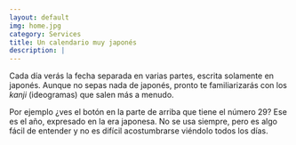 ```yaml
---
layout: default
img: home.jpg
category: Services
title: Un calendario muy japonés
description: |
---
```

Cada día verás la fecha separada en varias partes, escrita solamente en japonés. Aunque no sepas nada de japonés, pronto te familiarizarás con los _kanji_ (ideogramas) que salen más a menudo.

Por ejemplo ¿ves el botón en la parte de arriba que tiene el número 29? Ese es el año, expresado en la era japonesa. No se usa siempre, pero es algo fácil de entender y no es difícil acostumbrarse viéndolo todos los días.
